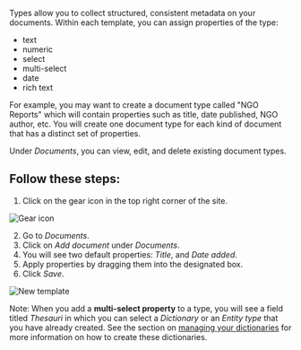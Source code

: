 Types allow you to collect structured, consistent metadata on your documents. Within each template, you can assign properties of the type:
* text 
* numeric
* select
* multi-select
* date
* rich text

For example, you may want to create a document type called "NGO Reports" which will contain properties such as title, date published, NGO author, etc. You will create one document type for each kind of document that has a distinct set of properties.

Under _Documents_, you can view, edit, and delete existing document types. 

## Follow these steps:

1. Click on the gear icon in the top right corner of the site.

![Gear icon](http://www.uwazi.io/wp-content/uploads/2017/04/gear-icon.png)

2. Go to _Documents_.
3. Click on _Add document_ under _Documents_.
4. You will see two default properties: _Title_, and _Date added_. 
5. Apply properties by dragging them into the designated box. 
6. Click _Save_.

![New template](http://www.uwazi.io/wp-content/uploads/2017/04/doc-template.png)

Note: When you add a **multi-select property** to a type, you will see a field titled _Thesauri_ in which you can select a _Dictionary_ or an _Entity type_ that you have already created. See the section on [managing your dictionaries](https://github.com/huridocs/uwazi/wiki/Build-the-information-architecture#manage-your-dictionaries) for more information on how to create these dictionaries. 